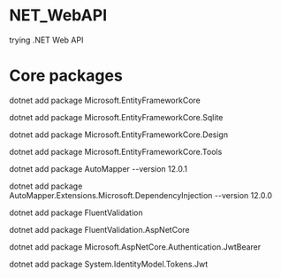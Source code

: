 # NET_WebAPI
trying .NET Web API

# Core packages
dotnet add package Microsoft.EntityFrameworkCore

dotnet add package Microsoft.EntityFrameworkCore.Sqlite  

dotnet add package Microsoft.EntityFrameworkCore.Design

dotnet add package Microsoft.EntityFrameworkCore.Tools

dotnet add package AutoMapper --version 12.0.1

dotnet add package AutoMapper.Extensions.Microsoft.DependencyInjection --version 12.0.0

dotnet add package FluentValidation

dotnet add package FluentValidation.AspNetCore

dotnet add package Microsoft.AspNetCore.Authentication.JwtBearer

dotnet add package System.IdentityModel.Tokens.Jwt